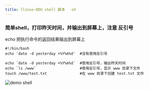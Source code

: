 ```yaml
---
title: llinux-DDU shell 脚本  -sh
---
```

### 简单shell，打印昨天时间，并输出到屏幕上，注意 反引号

echo  把执行命令的返回结果输出到屏幕上

```
#!/bin/bash
echo 'date -d yesterday +%Y%m%d'  #没有使用反引号

echo `date -d yesterday +%Y%m%d`  #使用反引号，输出昨天时间
echo `ls /www`                    #使用反引号，显示 www 目录下文件
touch /www/test.txt               #在 www 目录下创建 test.txt 文件
```

![demo shell](/img/linux_command/linux_sh/sh_01.png "demo shell")































